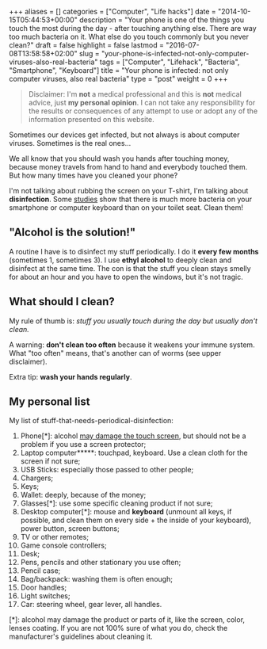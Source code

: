 +++
aliases      = []
categories   = ["Computer", "Life hacks"]
date         = "2014-10-15T05:44:53+00:00"
description  = "Your phone is one of the things you touch the most during the day - after touching anything else. There are way too much bacteria on it. What else do you touch commonly but you never clean?"
draft        = false
highlight    = false
lastmod      = "2016-07-08T13:58:58+02:00"
slug         = "your-phone-is-infected-not-only-computer-viruses-also-real-bacteria"
tags         = ["Computer", "Lifehack", "Bacteria", "Smartphone", "Keyboard"]
title        = "Your phone is infected: not only computer viruses, also real bacteria"
type         = "post"
weight       = 0
+++


> Disclaimer: I'm **not** a medical professional and this is **not** medical
> advice, just **my personal opinion**. I can not take any responsibility for
> the results or consequences of any attempt to use or adopt any of the
> information presented on this website.


Sometimes our devices get infected, but not always is about computer
viruses. Sometimes is the real ones...

We all know that you should wash you hands after touching money, because money
travels from hand to hand and everybody touched them. But how many times have
you cleaned your phone?

I'm not talking about rubbing the screen on your T-shirt, I'm talking about
**disinfection**. Some
[studies](http://center4research.org/i-saw-it-on-the-internet/are-there-more-bacteria-on-computer-keyboards-than-toilet-seats/)
show that there is much more bacteria on your smartphone or computer keyboard
than on your toilet seat. Clean them!


## "Alcohol is the solution!"

A routine I have is to disinfect my stuff periodically. I do it **every few
months** (sometimes 1, sometimes 3). I use **ethyl alcohol** to deeply clean and
disinfect at the same time. The con is that the stuff you clean stays smelly for
about an hour and you have to open the windows, but it's not tragic.


## What should I clean?

My rule of thumb is: _stuff you usually touch during the day but usually don't
clean._

A warning: **don't clean too often** because it weakens your immune system. What
"too often" means, that's another can of worms (see upper disclaimer).

Extra tip: **wash your hands regularly**.


## My personal list

My list of stuff-that-needs-periodical-disinfection:

1. Phone[*]: alcohol
   [may damage the touch screen](http://lifehacker.com/5665119/how-to-safely-disinfect-and-clean-your-gadgets),
   but should not be a problem if you use a screen protector;
2. Laptop computer*****: touchpad, keyboard. Use a clean cloth for the screen if
   not sure;
3. USB Sticks: especially those passed to other people;
4. Chargers;
5. Keys;
6. Wallet: deeply, because of the money;
7. Glasses[*]: use some specific cleaning product if not sure;
8. Desktop computer[*]: mouse and **keyboard** (unmount all keys, if possible,
   and clean them on every side + the inside of your keyboard), power button,
   screen buttons;
9. TV or other remotes;
10. Game console controllers;
11. Desk;
12. Pens, pencils and other stationary you use often;
13. Pencil case;
14. Bag/backpack: washing them is often enough;
15. Door handles;
16. Light switches;
17. Car: steering wheel, gear lever, all handles.

[*]: alcohol may damage the product or parts of it, like the screen, color,
lenses coating. If you are not 100% sure of what you do, check the
manufacturer's guidelines about cleaning it.
